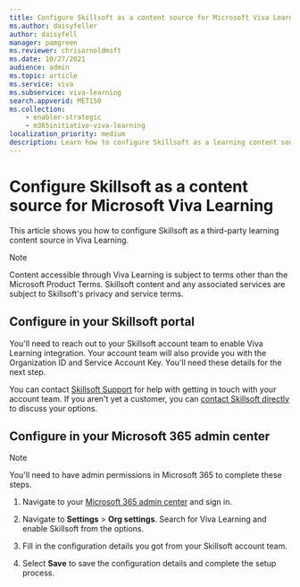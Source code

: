 ```yaml
---
title: Configure Skillsoft as a content source for Microsoft Viva Learning
ms.author: daisyfeller
author: daisyfell
manager: pamgreen
ms.reviewer: chrisarnoldmsft
ms.date: 10/27/2021
audience: admin
ms.topic: article
ms.service: viva
ms.subservice: viva-learning
search.appverid: MET150
ms.collection: 
    - enabler-strategic
    - m365initiative-viva-learning
localization_priority: medium
description: Learn how to configure Skillsoft as a learning content source for Microsoft Viva Learning.
---
```


# Configure Skillsoft as a content source for Microsoft Viva Learning

This article shows you how to configure Skillsoft as a third-party learning content source in Viva Learning.

>[!NOTE]
>Content accessible through Viva Learning is subject to terms other than the Microsoft Product Terms. Skillsoft content and any associated services are subject to Skillsoft's privacy and service terms.

## Configure in your Skillsoft portal

You'll need to reach out to your Skillsoft account team to enable Viva Learning integration. Your account team will also provide you with the Organization ID and Service Account Key. You'll need these details for the next step.

You can contact [Skillsoft Support](https://support.skillsoft.com/percipio/) for help with getting in touch with your account team. If you aren't yet a customer, you can [contact Skillsoft directly](https://www.skillsoft.com/about/contact-us) to discuss your options.

## Configure in your Microsoft 365 admin center

>[!NOTE]
>You'll need to have admin permissions in Microsoft 365 to complete these steps.

1. Navigate to your [Microsoft 365 admin center](https://admin.microsoft.com) and sign in.

2. Navigate to **Settings** > **Org settings**. Search for Viva Learning and enable Skillsoft from the options.

3. Fill in the configuration details you got from your Skillsoft account team.

4. Select **Save** to save the configuration details and complete the setup process.
